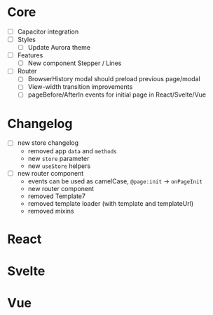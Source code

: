 # Core

- [ ] Capacitor integration
- [ ] Styles
  - [ ] Update Aurora theme
- [ ] Features
  - [ ] New component Stepper / Lines
- [ ] Router
  - [ ] BrowserHistory modal should preload previous page/modal
  - [ ] View-width transition improvements
  - [ ] pageBefore/AfterIn events for initial page in React/Svelte/Vue

# Changelog

- [ ] new store changelog
  - removed app `data` and `methods`
  - new `store` parameter
  - new `useStore` helpers
- [ ] new router component
  - events can be used as camelCase, `@page:init` -> `onPageInit`
  - new router component
  - removed Template7
  - removed template loader (with template and templateUrl)
  - removed mixins

# React

# Svelte

# Vue
